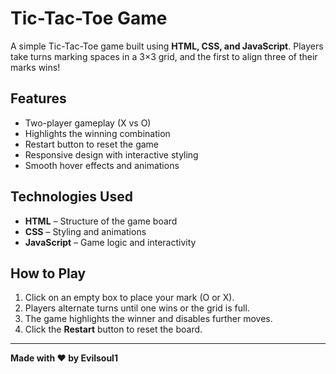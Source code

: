 # Tic-Tac-Toe Game

A simple Tic-Tac-Toe game built using **HTML, CSS, and JavaScript**. Players take turns marking spaces in a 3×3 grid, and the first to align three of their marks wins!

## Features
- Two-player gameplay (X vs O)
- Highlights the winning combination
- Restart button to reset the game
- Responsive design with interactive styling
- Smooth hover effects and animations

## Technologies Used
- **HTML** – Structure of the game board
- **CSS** – Styling and animations
- **JavaScript** – Game logic and interactivity

## How to Play
1. Click on an empty box to place your mark (O or X).
2. Players alternate turns until one wins or the grid is full.
3. The game highlights the winner and disables further moves.
4. Click the **Restart** button to reset the board.

---
**Made with ❤️ by Evilsoul1**

